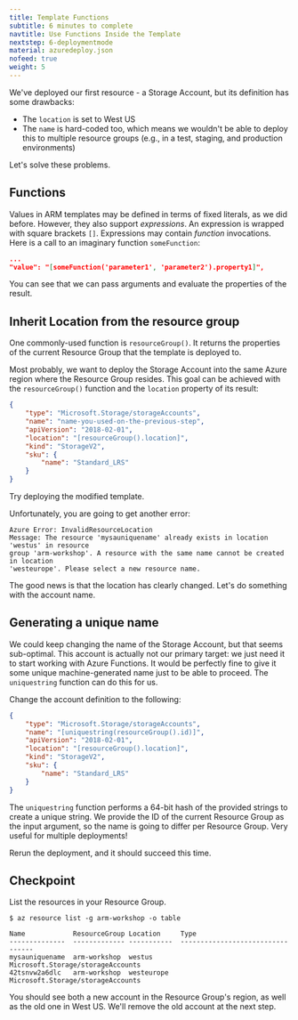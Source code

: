```yaml
---
title: Template Functions
subtitle: 6 minutes to complete
navtitle: Use Functions Inside the Template
nextstep: 6-deploymentmode
material: azuredeploy.json
nofeed: true
weight: 5
---
```


We've deployed our first resource - a Storage Account, but its definition has some drawbacks:

- The `location` is set to West US
- The `name` is hard-coded too, which means we wouldn't be able to deploy this to multiple resource groups (e.g., in a test, staging, and production environments)

Let's solve these problems.

## Functions

Values in ARM templates may be defined in terms of fixed literals, as we did before. However, they also support *expressions*. An expression is wrapped with square brackets `[]`. Expressions may contain *function* invocations. Here is a call to an imaginary function `someFunction`:

``` json
...
"value": "[someFunction('parameter1', 'parameter2').property1]",
```

You can see that we can pass arguments and evaluate the properties of the result.

## Inherit Location from the resource group

One commonly-used function is `resourceGroup()`. It returns the properties of the current Resource Group that the template is deployed to.

Most probably, we want to deploy the Storage Account into the same Azure region where the Resource Group resides. This goal can be achieved with the `resourceGroup()` function and the `location` property of its result:

``` json
{
    "type": "Microsoft.Storage/storageAccounts",
    "name": "name-you-used-on-the-previous-step",
    "apiVersion": "2018-02-01",
    "location": "[resourceGroup().location]",
    "kind": "StorageV2",
    "sku": {
        "name": "Standard_LRS"
    }
}
```

Try deploying the modified template.

Unfortunately, you are going to get another error:

```
Azure Error: InvalidResourceLocation
Message: The resource 'mysauniquename' already exists in location 'westus' in resource
group 'arm-workshop'. A resource with the same name cannot be created in location
'westeurope'. Please select a new resource name.
```

The good news is that the location has clearly changed. Let's do something with the account name.

## Generating a unique name

We could keep changing the name of the Storage Account, but that seems sub-optimal. This account is actually not our primary target: we just need it to start working with Azure Functions. It would be perfectly fine to give it some unique machine-generated name just to be able to proceed. The `uniquestring` function can do this for us.

Change the account definition to the following:

``` json
{
    "type": "Microsoft.Storage/storageAccounts",
    "name": "[uniquestring(resourceGroup().id)]",
    "apiVersion": "2018-02-01",
    "location": "[resourceGroup().location]",
    "kind": "StorageV2",
    "sku": {
        "name": "Standard_LRS"
    }
}
```

The `uniquestring` function performs a 64-bit hash of the provided strings to create a unique string. We provide the ID of the current Resource Group as the input argument, so the name is going to differ per Resource Group. Very useful for multiple deployments!

Rerun the deployment, and it should succeed this time.

## Checkpoint

List the resources in your Resource Group.

```
$ az resource list -g arm-workshop -o table

Name            ResourceGroup Location     Type
--------------  ------------- -----------  ---------------------------------
mysauniquename  arm-workshop  westus       Microsoft.Storage/storageAccounts
42tsnvw2a6dlc   arm-workshop  westeurope   Microsoft.Storage/storageAccounts
```

You should see both a new account in the Resource Group's region, as well as the old one in West US. We'll remove the old account at the next step.
